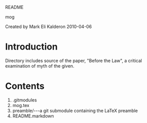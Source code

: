 README

mog

Created by Mark Eli Kalderon 2010-04-06

# Introduction #

Directory includes source of the paper, "Before the Law", a critical examination of myth of the given.

# Contents #

1. .gitmodules
2. mog.tex
3. preamble/---a git submodule containing the LaTeX preamble
4. README.markdown
